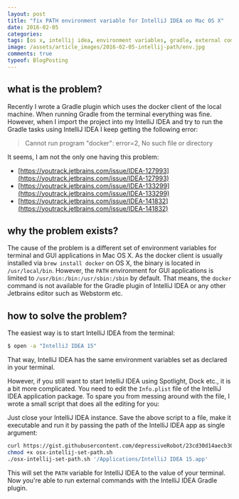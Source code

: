 ```yaml
---
layout: post
title: "fix PATH environment variable for IntelliJ IDEA on Mac OS X"
date: 2016-02-05
categories:
tags: [os x, intellij idea, environment variables, gradle, external commands, jetbrains]
image: /assets/article_images/2016-02-05-intellij-path/env.jpg
comments: true
typeof: BlogPosting
---
```


## what is the problem?

Recently I wrote a Gradle plugin which uses the docker client of the local machine.
When running Gradle from the terminal everything was fine. However, when I import the project into my IntelliJ IDEA and try to run the Gradle tasks using IntelliJ IDEA I keep getting the following error:

> Cannot run program "docker": error=2, No such file or directory

It seems, I am not the only one having this problem:

* [https://youtrack.jetbrains.com/issue/IDEA-127993](https://youtrack.jetbrains.com/issue/IDEA-127993)
* [https://youtrack.jetbrains.com/issue/IDEA-133299](https://youtrack.jetbrains.com/issue/IDEA-133299)
* [https://youtrack.jetbrains.com/issue/IDEA-141832](https://youtrack.jetbrains.com/issue/IDEA-141832)

## why the problem exists?

The cause of the problem is a different set of environment variables for terminal and GUI applications in Mac OS X. As the docker client is usually installed via `brew install docker` on OS X, the binary is located in `/usr/local/bin`. However, the `PATH` environment for GUI applications is limited to `/usr/bin:/bin:/usr/sbin:/sbin` by default. That means, the `docker` command is not available for the Gradle plugin of IntelliJ IDEA or any other Jetbrains editor such as Webstorm etc.

## how to solve the problem?

The easiest way is to start IntelliJ IDEA from the terminal:

```bash
$ open -a "IntelliJ IDEA 15"
```

That way, IntelliJ IDEA has the same environment variables set as declared in your terminal.

However, if you still want to start IntelliJ IDEA using Spotlight, Dock etc., it is a bit more complicated. You need to edit the `Info.plist` file of the IntelliJ IDEA application package. To spare you from messing around with the file, I wrote a small script that does all the editing for you:

<script src="https://gist.github.com/depressiveRobot/23cd30d14aecb30ca186.js"></script>

Just close your IntelliJ IDEA instance. Save the above script to a file, make it executable and run it by passing the path of the IntelliJ IDEA app as single argument:

```sh
curl https://gist.githubusercontent.com/depressiveRobot/23cd30d14aecb30ca186/raw/f150599d70a4628de1d66704f6881a4e17b1cb5e/osx-intellij-set-path.sh > osx-intellij-set-path.sh
chmod +x osx-intellij-set-path.sh
./osx-intellij-set-path.sh '/Applications/IntelliJ IDEA 15.app'
```

This will set the `PATH` variable for IntelliJ IDEA to the value of your terminal. Now you're able to run external commands with the IntelliJ IDEA Gradle plugin.